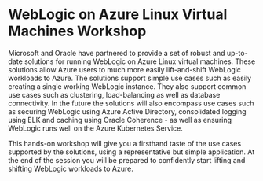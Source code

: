 # WebLogic on Azure Linux Virtual Machines Workshop

Microsoft and Oracle have partnered to provide a set of robust and up-to-date solutions for running WebLogic on Azure Linux virtual machines. These solutions allow Azure users to much more easily lift-and-shift WebLogic workloads to Azure. The solutions support simple use cases such as easily creating a single working WebLogic instance. They also support common use cases such as clustering, load-balancing as well as database connectivity. In the future the solutions will also encompass use cases such as securing WebLogic using Azure Active Directory, consolidated logging using ELK and caching using Oracle Coherence - as well as ensuring WebLogic runs well on the Azure Kubernetes Service.

This hands-on workshop will give you a firsthand taste of the use cases supported by the solutions, using a representative but simple application. At the end of the session you will be prepared to confidently start lifting and shifting WebLogic workloads to Azure.
